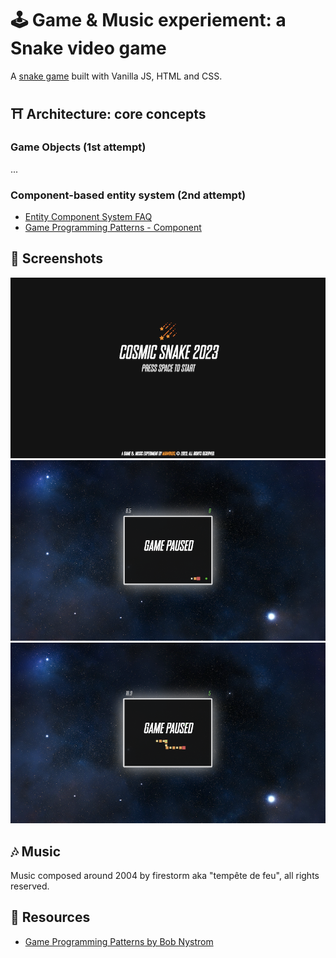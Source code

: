 # 🕹️ Game & Music experiement: a Snake video game

A [snake game](https://en.wikipedia.org/wiki/Snake_(video_game_genre)) built with Vanilla JS, HTML and CSS.

## ⛩️ Architecture: core concepts

### Game Objects (1st attempt)

...

### Component-based entity system (2nd attempt)

- [Entity Component System FAQ](https://github.com/SanderMertens/ecs-faq)
- [Game Programming Patterns - Component](http://gameprogrammingpatterns.com/component.html)

## 📸 Screenshots

<img src="./docs/img01.png" />
<img src="./docs/img02.png" />
<img src="./docs/img03.png" />


## 🎶 Music

Music composed around 2004 by firestorm aka "tempête de feu", all rights reserved.

## 💎 Resources

- [Game Programming Patterns by Bob Nystrom](http://gameprogrammingpatterns.com/contents.html)
